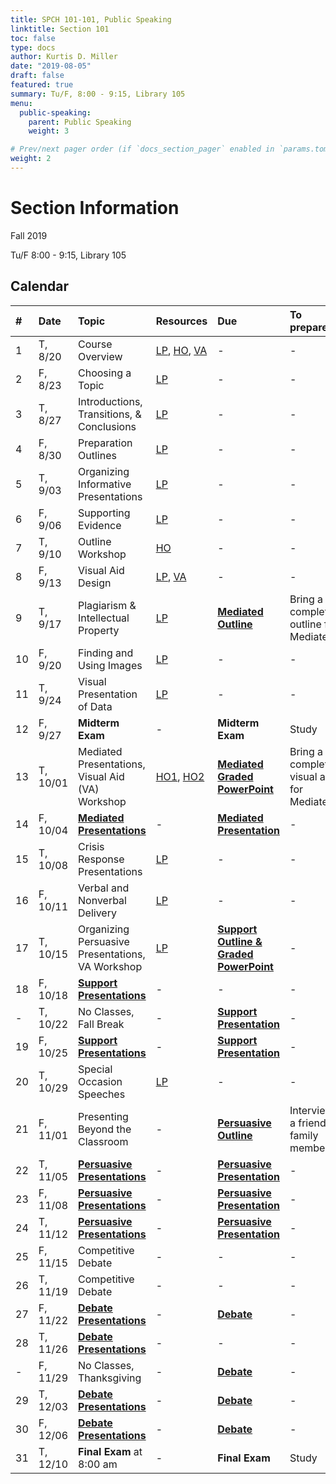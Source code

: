```yaml
---
title: SPCH 101-101, Public Speaking
linktitle: Section 101
toc: false
type: docs
author: Kurtis D. Miller
date: "2019-08-05"
draft: false
featured: true
summary: Tu/F, 8:00 - 9:15, Library 105
menu:
  public-speaking:
    parent: Public Speaking
    weight: 3

# Prev/next pager order (if `docs_section_pager` enabled in `params.toml`)
weight: 2
---
```


Section Information
===================

Fall 2019

Tu/F 8:00 - 9:15, Library 105

[ho-s]:   /course/public-speaking/SPCH-101-101-FA19-KM.pdf "Handout - Syllabus"

<!-- more -->

Calendar
--------

| #  | Date     | Topic                                            | Resources                   | Due                                                | To prepare…                               |
|:--|:-----------|:--------------------------|:----------|:-----------------------|:---------------------------|
|  1 | T,  8/20 | Course Overview                                  | [LP][lp-co], [HO][ho-s], [VA][va-co] | -                                                  | -                                         |
|  2 | F,  8/23 | Choosing a Topic                                 | [LP][lp-ts]                 | -                                                  | -                                         |
|  3 | T,  8/27 | Introductions, Transitions, & Conclusions        | [LP][lp-itc]                | -                                                  | -                                         |
|  4 | F,  8/30 | Preparation Outlines                             | [LP][lp-po]                 | -                                                  | -                                         |
|  5 | T,  9/03 | Organizing Informative Presentations             | [LP][lp-oip]                | -                                                  | -                                         |
|  6 | F,  9/06 | Supporting Evidence                              | [LP][lp-se]                 | -                                                  | -                                         |
|  7 | T,  9/10 | Outline Workshop                                 | [HO][ho-or]                 | -                                                  | -                                         |
|  8 | F,  9/13 | Visual Aid Design                                | [LP][lp-vad], [VA][va-ex]   | -                                                  | -                                         |
|  9 | T,  9/17 | Plagiarism & Intellectual Property               | [LP][lp-pip]                | **[Mediated Outline][Mediated]**                   | Bring a completed outline for Mediated    |
| 10 | F,  9/20 | Finding and Using Images                         | [LP][lp-fui]                | -                                                  | -                                         |
| 11 | T,  9/24 | Visual Presentation of Data                      | [LP][lp-vpd]                | -                                                  | -                                         |
| 12 | F,  9/27 | **Midterm Exam**                                 | -                           | **Midterm Exam**                                   | Study                                     |
| 13 | T, 10/01 | Mediated Presentations, Visual Aid (VA) Workshop | [HO1][ho-gpr], [HO2][ho-pr] | **[Mediated Graded PowerPoint][Mediated]**         | Bring a completed visual aid for Mediated |
| 14 | F, 10/04 | **[Mediated Presentations][Mediated]**           | -                           | **[Mediated Presentation][Mediated]**              | -                                         |
| 15 | T, 10/08 | Crisis Response Presentations                    | [LP][lp-crp]                | -                                                  | -                                         |
| 16 | F, 10/11 | Verbal and Nonverbal Delivery                    | [LP][lp-vnd]                | -                                                  | -                                         |
| 17 | T, 10/15 | Organizing Persuasive Presentations, VA Workshop | [LP][lp-opp]                | **[Support Outline & Graded PowerPoint][Support]** | -                                         |
| 18 | F, 10/18 | **[Support Presentations][Support]**             | -                           | -                                                  | -                                         |
| -  | T, 10/22 | No Classes, Fall Break                           | -                           | **[Support Presentation][Support]**                | -                                         |
| 19 | F, 10/25 | **[Support Presentations][Support]**             | -                           | **[Support Presentation][Support]**                | -                                         |
| 20 | T, 10/29 | Special Occasion Speeches                        | [LP][lp-sop]                | -                                                  | -                                         |
| 21 | F, 11/01 | Presenting Beyond the Classroom                  | -                           | **[Persuasive Outline][Persuasive]**               | Interview a friend or family member       |
| 22 | T, 11/05 | **[Persuasive Presentations][Persuasive]**       | -                           | **[Persuasive Presentation][Persuasive]**          | -                                         |
| 23 | F, 11/08 | **[Persuasive Presentations][Persuasive]**       | -                           | **[Persuasive Presentation][Persuasive]**          | -                                         |
| 24 | T, 11/12 | **[Persuasive Presentations][Persuasive]**       | -                           | **[Persuasive Presentation][Persuasive]**          | -                                         |
| 25 | F, 11/15 | Competitive Debate                               | -                           | -                                                  | -                                         |
| 26 | T, 11/19 | Competitive Debate                               | -                           | -                                                  | -                                         |
| 27 | F, 11/22 | **[Debate Presentations][Debate]**               | -                           | **[Debate][]**                                     | -                                         |
| 28 | T, 11/26 | **[Debate Presentations][Debate]**               | -                           | -                                                  | -                                         |
| -  | F, 11/29 | No Classes, Thanksgiving                         | -                           | **[Debate][]**                                     | -                                         |
| 29 | T, 12/03 | **[Debate Presentations][Debate]**               | -                           | **[Debate][]**                                     | -                                         |
| 30 | F, 12/06 | **[Debate Presentations][Debate]**               | -                           | **[Debate][]**                                     | -                                         |
| 31 | T, 12/10 | **Final Exam** at 8:00 am                        | -                           | **Final Exam**                                     | Study                                     |

<!-- Assignment Links -->
[Debate]:            /course/public-speaking/assignment/debate-assignment                  "Assignment description"
[Mediated]:          /course/public-speaking/assignment/mediated-assignment                "Assignment description"
[Persuasive]:        /course/public-speaking/assignment/persuasive-assignment              "Assignment description"
[Support]:           /course/public-speaking/assignment/support-assignment                 "Assignment description"

<!-- handout links -->
[ho-gpr]: /course/public-speaking/handout/graded-powerpoint-rubric.pdf "Handout - Graded PowerPoint Rubric"
[ho-or]:  /course/public-speaking/handout/outline-rubric.pdf           "Handout - Outline Grading Rubric"
[ho-pr]:  /course/public-speaking/handout/presentation-rubric.pdf      "Handout - Presentation Rubric"


<!-- lesson plan links -->
[lp-co]:       /course/public-speaking/lesson-plan/course-overview/                            "Lesson Plan"
[lp-opp]:      /course/public-speaking/lesson-plan/organizing-persuasive-presentations/        "Lesson Plan"
[lp-crp]:      /course/public-speaking/lesson-plan/crisis-response-presentations/              "Lesson Plan"
[lp-fui]:      /course/public-speaking/lesson-plan/finding-and-using-images/                   "Lesson Plan"
[lp-itc]:      /course/public-speaking/lesson-plan/introductions-transitions-and-conclusions/  "Lesson Plan"
[lp-lf]:       /course/public-speaking/lesson-plan/logical-fallacies/                          "Lesson Plan"
[lp-oip]:      /course/public-speaking/lesson-plan/organizing-informative-presentations/       "Lesson Plan"
[lp-piat]:     /course/public-speaking/lesson-plan/presenting-in-a-team/                       "Lesson Plan"
[lp-pip]:      /course/public-speaking/lesson-plan/plagiarism-and-intellectual-property/       "Lesson Plan"
[lp-po]:       /course/public-speaking/lesson-plan/preparation-outlines/                       "Lesson Plan"
[lp-pteaa]:    /course/public-speaking/lesson-plan/persuasive-targets-effects-and-appeals/     "Lesson Plan"
[lp-se]:       /course/public-speaking/lesson-plan/supporting-evidence/                        "Lesson Plan"
[lp-sop]:      /course/public-speaking/lesson-plan/special-occasion-presentations/             "Lesson Plan"
[lp-ts]:       /course/public-speaking/lesson-plan/topic-selection/                            "Lesson Plan"
[lp-vad]:      /course/public-speaking/lesson-plan/visual-aid-design/                          "Lesson Plan"
[lp-vnd]:      /course/public-speaking/lesson-plan/verbal-and-nonverbal-delivery/              "Lesson Plan"
[lp-vpd]:      /course/public-speaking/lesson-plan/visual-presentation-of-data/                "Lesson Plan"


<!-- visual aid links-->
[va-ex]:  /course/public-speaking/visual-aid/example-visual-aid.pptx "Visual Aid"
[va-co]:  /course/public-speaking/visual-aid/course-overview.pptx    "Visual Aid"
